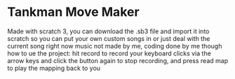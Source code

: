 # Tankman Move Maker
Made with scratch 3, you can download the .sb3 file and import it into scratch so you can put your own custom songs in or just deal with the current song right now
music not made by me, coding done by me though
how to ue the project: hit record to record your keyboard clicks via the arrow keys and click the button again to stop recording, and press read map to play the mapping back to you
